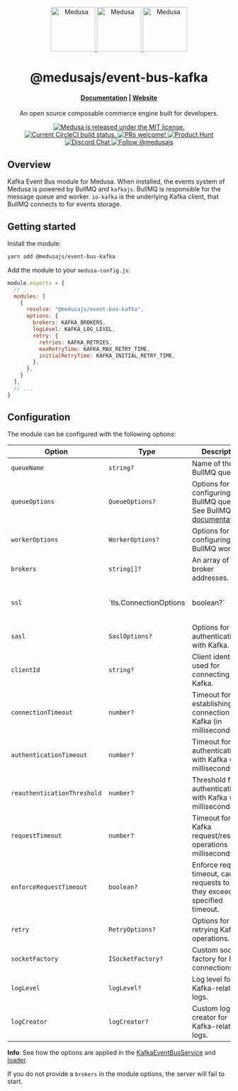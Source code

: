 <p align="center">
  <a href="https://www.medusajs.com">
    <img alt="Medusa" src="https://user-images.githubusercontent.com/7554214/153162406-bf8fd16f-aa98-4604-b87b-e13ab4baf604.png" width="100" />  <img alt="Medusa" src="https://www.vhv.rs/dpng/d/453-4535933_plus-icon-white-png-transparent-png.png" width="100" /> <img alt="Medusa" src="https://i.ibb.co/vc7ZhRn/Kafka.png" width="100" />
  </a>
</p>
<h1 align="center">
  @medusajs/event-bus-kafka
</h1>

<h4 align="center">
  <a href="https://docs.medusajs.com">Documentation</a> |
  <a href="https://www.medusajs.com">Website</a>
</h4>

<p align="center">
An open source composable commerce engine built for developers.
</p>
<p align="center">
  <a href="https://github.com/medusajs/medusa/blob/master/LICENSE">
    <img src="https://img.shields.io/badge/license-MIT-blue.svg" alt="Medusa is released under the MIT license." />
  </a>
  <a href="https://circleci.com/gh/medusajs/medusa">
    <img src="https://circleci.com/gh/medusajs/medusa.svg?style=shield" alt="Current CircleCI build status." />
  </a>
  <a href="https://github.com/medusajs/medusa/blob/master/CONTRIBUTING.md">
    <img src="https://img.shields.io/badge/PRs-welcome-brightgreen.svg?style=flat" alt="PRs welcome!" />
  </a>
    <a href="https://www.producthunt.com/posts/medusa"><img src="https://img.shields.io/badge/Product%20Hunt-%231%20Product%20of%20the%20Day-%23DA552E" alt="Product Hunt"></a>
  <a href="https://discord.gg/xpCwq3Kfn8">
    <img src="https://img.shields.io/badge/chat-on%20discord-7289DA.svg" alt="Discord Chat" />
  </a>
  <a href="https://twitter.com/intent/follow?screen_name=medusajs">
    <img src="https://img.shields.io/twitter/follow/medusajs.svg?label=Follow%20@medusajs" alt="Follow @medusajs" />
  </a>
</p>

## Overview

Kafka Event Bus module for Medusa. When installed, the events system of Medusa is powered by BullMQ and `kafkajs`. BullMQ is responsible for the message queue and worker. `io-kafka` is the underlying Kafka client, that BullMQ connects to for events storage.

## Getting started

Install the module:

```bash
yarn add @medusajs/event-bus-kafka
```

Add the module to your `medusa-config.js`:

```js
module.exports = {
  // ...
  modules: [
    {
      resolve: "@medusajs/event-bus-kafka",
      options: {
        brokers: KAFKA_BROKERS,
        logLevel: KAFKA_LOG_LEVEL,
        retry: {
          retries: KAFKA_RETRIES,
          maxRetryTime: KAFKA_MAX_RETRY_TIME,
          initialRetryTime: KAFKA_INITIAL_RETRY_TIME,
        },
      },
    }
  ],
  // ...
}
```

## Configuration

The module can be configured with the following options:

| Option                   | Type                                  | Description                                                                                                                | Default        
| ------------------------ | --------------------------------------| -------------------------------------------------------------------------------------------------------------------------- | ---------------
| `queueName`              | `string?`                             | Name of the BullMQ queue.                                                                                                  | `"events-queue"
| `queueOptions`           | `QueueOptions?`                       | Options for configuring the BullMQ queue. See BullMQ's [documentation](https://api.docs.bullmq.io/interfaces/QueueOptions.html). | `{}`           
| `workerOptions`          | `WorkerOptions?`                      | Options for configuring the BullMQ worker.                                                                                  | `{}`           
| `brokers`                | `string[]?`                           | An array of Kafka broker addresses.                                                                                         | `[]`           
| `ssl`                    | `tls.ConnectionOptions | boolean?`     | SSL options for connecting to Kafka.                                                                                       | `false`        
| `sasl`                   | `SaslOptions?`                        | Options for SASL authentication with Kafka.                                                                                  | `{}`           
| `clientId`               | `string?`                             | Client identifier used for connecting to Kafka.                                                                              | `"kafka-client"`
| `connectionTimeout`      | `number?`                             | Timeout for establishing a connection to Kafka (in milliseconds).                                                            | `10000`        
| `authenticationTimeout`  | `number?`                             | Timeout for authentication with Kafka (in milliseconds).                                                                    | `10000`        
| `reauthenticationThreshold` | `number?`                          | Threshold for re-authentication with Kafka (in milliseconds).                                                                | `3600000`      
| `requestTimeout`         | `number?`                             | Timeout for Kafka request/response operations (in milliseconds).                                                             | `30000`        
| `enforceRequestTimeout`  | `boolean?`                            | Enforce request timeout, causing requests to fail if they exceed the specified timeout.                                  | `true`         
| `retry`                  | `RetryOptions?`                       | Options for retrying Kafka operations.                                                                                     | `{ retries: 5 }
| `socketFactory`          | `ISocketFactory?`                     | Custom socket factory for Kafka connections.                                                                               | `undefined`    
| `logLevel`               | `logLevel?`                           | Log level for Kafka-related logs.                                                                                          | `undefined`    
| `logCreator`             | `logCreator?`                         | Custom log creator for Kafka-related logs.                                                                                 | `undefined`           |

**Info**: See how the options are applied in the [KafkaEventBusService](https://github.com/abdokouta/medusa-event-bus-kafka/blob/main/dist/types/event-bus-module-options.type.d.ts#L28) and [loader](https://github.com/abdokouta/medusa-event-bus-kafka/blob/main/dist/loaders/index.d.ts).

If you do not provide a `brokers` in the module options, the server will fail to start.
